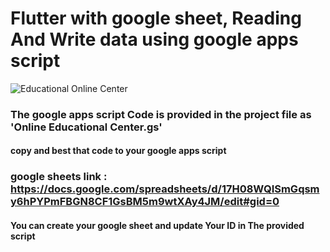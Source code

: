 # Flutter with google sheet, Reading And Write data using google apps script

![Educational Online Center](https://user-images.githubusercontent.com/81623956/207450581-b0c1d5a6-df8a-4d40-b873-afca03b44daa.gif)

### The google apps script Code is provided in the project file as 'Online Educational Center.gs'
#### copy and best that code to your google apps script 

### google sheets link : https://docs.google.com/spreadsheets/d/17H08WQISmGqsmy6hPYPmFBGN8CF1GsBM5m9wtXAy4JM/edit#gid=0
#### You can create your google sheet and update Your ID in The provided script

